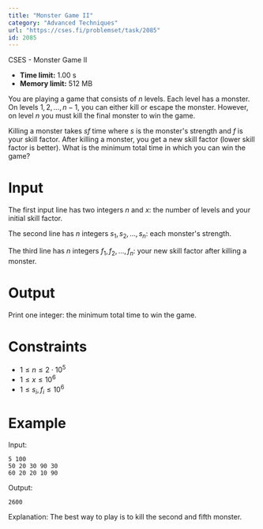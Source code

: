 ```yaml
---
title: "Monster Game II"
category: "Advanced Techniques"
url: "https://cses.fi/problemset/task/2085"
id: 2085
---
```


CSES - Monster Game II

  * **Time limit:** 1.00 s
  * **Memory limit:** 512 MB

You are playing a game that consists of $n$ levels. Each level has a monster.
On levels $1,2,\dots,n-1$, you can either kill or escape the monster. However,
on level $n$ you must kill the final monster to win the game.

Killing a monster takes $sf$ time where $s$ is the monster's strength and $f$
is your skill factor. After killing a monster, you get a new skill factor
(lower skill factor is better). What is the minimum total time in which you
can win the game?

# Input

The first input line has two integers $n$ and $x$: the number of levels and
your initial skill factor.

The second line has $n$ integers $s_1,s_2,\dots,s_n$: each monster's strength.

The third line has $n$ integers $f_1,f_2,\dots,f_n$: your new skill factor
after killing a monster.

# Output

Print one integer: the minimum total time to win the game.

# Constraints

  * $1 \le n \le 2 \cdot 10^5$
  * $1 \le x \le 10^6$
  * $1 \le s_i, f_i \le 10^6$

# Example

Input:

    
    
    5 100
    50 20 30 90 30
    60 20 20 10 90
    

Output:

    
    
    2600
    

Explanation: The best way to play is to kill the second and fifth monster.

